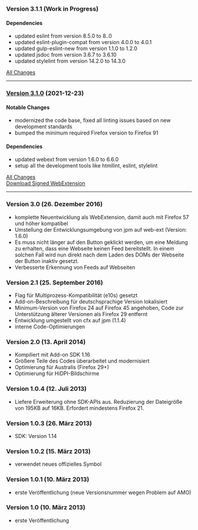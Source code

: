 ### Version 3.1.1 (Work in Progress)

#### Dependencies

- updated eslint from version 8.5.0 to 8..0
- updated eslint-plugin-compat from version 4.0.0 to 4.0.1
- updated gulp-eslint-new from version 1.1.0 to 1.2.0
- updated jsdoc from version 3.6.7 to 3.6.10
- updated stylelint from version 14.2.0 to 14.3.0

[All Changes](https://github.com/cadeyrn/subtome/compare/v3.1.0...master)

---

### [Version 3.1.0](https://github.com/cadeyrn/subtome/releases/tag/v3.1.0) (2021-12-23)

#### Notable Changes

- modernized the code base, fixed all linting issues based on new development standards
- bumped the minimum required Firefox version to Firefox 91

#### Dependencies

- updated webext from version 1.6.0 to 6.6.0
- setup all the development tools like htmllint, eslint, stylelint

[All Changes](https://github.com/cadeyrn/subtome/compare/v3.0...v3.1.0)<br />
[Download Signed WebExtension](https://addons.mozilla.org/en-US/firefox/addon/subtome-subscribe-button/versions/?page=1#version-3.1.0)

---

### Version 3.0 (26. Dezember 2016)

- komplette Neuentwicklung als WebExtension, damit auch mit Firefox 57 und höher kompatibel
- Umstellung der Entwicklungsumgebung von jpm auf web-ext (Version: 1.6.0)
- Es muss nicht länger auf den Button geklickt werden, um eine Meldung zu erhalten, dass eine Webseite keinen Feed
  bereitstellt. In einem solchen Fall wird nun direkt nach dem Laden des DOMs der Webseite der Button inaktiv gesetzt.
- Verbesserte Erkennung von Feeds auf Webseiten

### Version 2.1 (25. September 2016)

- Flag für Multiprozess-Kompatibilität (e10s) gesetzt
- Add-on-Beschreibung für deutschsprachige Version lokalisiert
- Minimum-Version von Firefox 24 auf Firefox 45 angehoben, Code zur Unterstützung älterer Versionen als Firefox 29
  entfernt
- Entwicklung umgestellt von cfx auf jpm (1.1.4)
- interne Code-Optimierungen

### Version 2.0 (13. April 2014)

- Kompiliert mit Add-on SDK 1.16
- Größere Teile des Codes überarbeitet und modernisiert
- Optimierung für Australis (Firefox 29+)
- Optimierung für HiDPI-Bildschirme

### Version 1.0.4 (12. Juli 2013)

- Liefere Erweiterung ohne SDK-APIs aus. Reduzierung der Dateigröße von 195KB auf 16KB. Erfordert mindestens Firefox 21.

### Version 1.0.3 (26. März 2013)

- SDK: Version 1.14

### Version 1.0.2 (15. März 2013)

- verwendet neues offizielles Symbol

### Version 1.0.1 (10. März 2013)

- erste Veröffentlichung (neue Versionsnummer wegen Problem auf AMO)

### Version 1.0 (10. März 2013)

- erste Veröffentlichung
